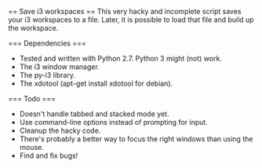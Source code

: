 == Save i3 workspaces ==
This very hacky and incomplete script saves your i3 workspaces to a file.
Later, it is possible to load that file and build up the workspace.

=== Dependencies ===
* Tested and written with Python 2.7. Python 3 might (not) work.
* The i3 window manager.
* The py-i3 library.
* The xdotool (apt-get install xdotool for debian).

=== Todo ===
* Doesn't handle tabbed and stacked mode yet.
* Use command-line options instead of prompting for input.
* Cleanup the hacky code.
* There's probably a better way to focus the right windows than using 
  the mouse.
* Find and fix bugs!
